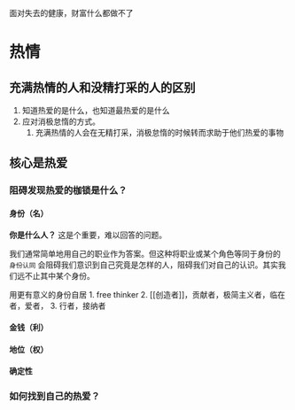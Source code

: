 面对失去的健康，财富什么都做不了
# 热情
## 充满热情的人和没精打采的人的区别
1. 知道热爱的是什么，也知道最热爱的是什么
2. 应对消极怠惰的方式。
	1. 充满热情的人会在无精打采，消极怠惰的时候转而求助于他们热爱的事物
## 核心是热爱
### 阻碍发现热爱的枷锁是什么？
#### 身份（名）
**你是什么人？** 
这是个重要，难以回答的问题。

我们通常简单地用自己的职业作为答案。但这种将职业或某个角色等同于身份的 `身份认同` 会阻碍我们意识到自己究竟是怎样的人，阻碍我们对自己的认识。其实我们远不止其中某个身份。

用更有意义的身份自居
	1. free thinker
	2. [[创造者]]，贡献者，极简主义者，临在者，爱者，
	3. 行者，接纳者
#### 金钱（利）
#### 地位（权）
#### 确定性
### 如何找到自己的热爱？